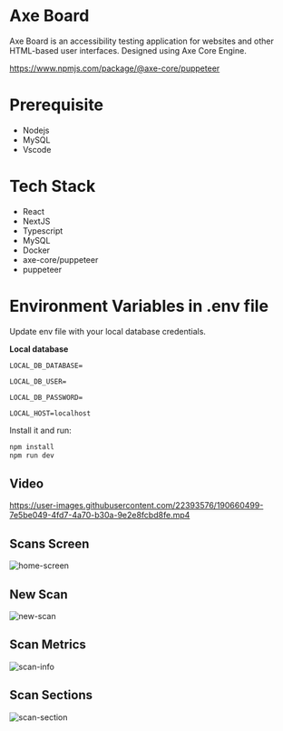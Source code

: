 # Axe Board
Axe Board is an accessibility testing application for websites and other HTML-based user interfaces. Designed using Axe Core Engine.

https://www.npmjs.com/package/@axe-core/puppeteer

# Prerequisite
- Nodejs
- MySQL
- Vscode

# Tech Stack
- React
- NextJS
- Typescript
- MySQL
- Docker
- axe-core/puppeteer
- puppeteer

# Environment Variables in .env file 
Update env file with your local database credentials.

**Local database**

```
LOCAL_DB_DATABASE=

LOCAL_DB_USER=

LOCAL_DB_PASSWORD=

LOCAL_HOST=localhost
```

Install it and run:

```sh
npm install
npm run dev
```
## Video


https://user-images.githubusercontent.com/22393576/190660499-7e5be049-4fd7-4a70-b30a-9e2e8fcbd8fe.mp4


## Scans Screen
![home-screen](https://user-images.githubusercontent.com/22393576/190660697-50d7252e-143e-4a32-ba7f-cb9252dc7b09.png)

## New Scan
![new-scan](https://user-images.githubusercontent.com/22393576/190660783-e3e245b8-fab6-4590-9878-ef48a794c301.png)

## Scan Metrics
![scan-info](https://user-images.githubusercontent.com/22393576/190660836-153fd26e-1c84-48b0-8018-6ee4930128e1.png)

## Scan Sections

![scan-section](https://user-images.githubusercontent.com/22393576/190660886-28740b74-3d20-4ede-8583-8ae3ec906010.png)
